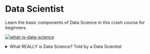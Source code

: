 # Data Scientist
Learn the basic components of Data Science in this crash course for beginners.


[![what-is-data-science](https://img.youtube.com/vi/N6BghzuFLIg/0.jpg)](https://www.youtube.com/watch?v=N6BghzuFLIg)

<details><summary>What REALLY is Data Science? Told by a Data Scientist</summary>
[![what-is-data-science](https://img.youtube.com/vi/xC-c7E5PK0Y/0.jpg)](https://www.youtube.com/watch?v=xC-c7E5PK0Y)
</details>
